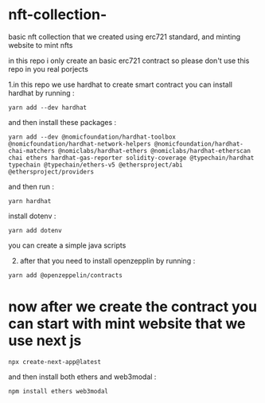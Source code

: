 # nft-collection-
basic nft collection that we created using erc721 standard, and minting website to mint nfts

in this repo i only create an basic erc721 contract so please don't use this repo in you real porjects 

1.in this repo we use hardhat to create smart contract you can install hardhat by running :
```
yarn add --dev hardhat 
``` 
and then install these packages :
```
yarn add --dev @nomicfoundation/hardhat-toolbox @nomicfoundation/hardhat-network-helpers @nomicfoundation/hardhat-chai-matchers @nomiclabs/hardhat-ethers @nomiclabs/hardhat-etherscan chai ethers hardhat-gas-reporter solidity-coverage @typechain/hardhat typechain @typechain/ethers-v5 @ethersproject/abi @ethersproject/providers
```
and then run :
```
yarn hardhat
```
install dotenv :
```
yarn add dotenv
```

you can create a simple java scripts 



2. after that you need to install openzepplin by running :
```
yarn add @openzeppelin/contracts
``` 

# now after we create the contract you can start with mint website that we use next js 
```
npx create-next-app@latest
```

and then install both ethers and web3modal :
```
npm install ethers web3modal 
```
